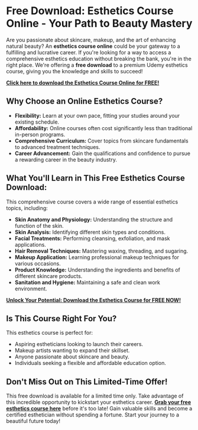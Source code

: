 # Free Download: Esthetics Course Online - Your Path to Beauty Mastery

Are you passionate about skincare, makeup, and the art of enhancing natural beauty? An **esthetics course online** could be your gateway to a fulfilling and lucrative career. If you're looking for a way to access a comprehensive esthetics education without breaking the bank, you're in the right place. We're offering a **free download** to a premium Udemy esthetics course, giving you the knowledge and skills to succeed!

[**Click here to download the Esthetics Course Online for FREE!**](https://udemywork.com/esthetics-course-online)

## Why Choose an Online Esthetics Course?

*   **Flexibility:** Learn at your own pace, fitting your studies around your existing schedule.
*   **Affordability:** Online courses often cost significantly less than traditional in-person programs.
*   **Comprehensive Curriculum:** Cover topics from skincare fundamentals to advanced treatment techniques.
*   **Career Advancement:** Gain the qualifications and confidence to pursue a rewarding career in the beauty industry.

## What You'll Learn in This Free Esthetics Course Download:

This comprehensive course covers a wide range of essential esthetics topics, including:

*   **Skin Anatomy and Physiology:** Understanding the structure and function of the skin.
*   **Skin Analysis:** Identifying different skin types and conditions.
*   **Facial Treatments:** Performing cleansing, exfoliation, and mask applications.
*   **Hair Removal Techniques:** Mastering waxing, threading, and sugaring.
*   **Makeup Application:** Learning professional makeup techniques for various occasions.
*   **Product Knowledge:** Understanding the ingredients and benefits of different skincare products.
*   **Sanitation and Hygiene:** Maintaining a safe and clean work environment.

[**Unlock Your Potential: Download the Esthetics Course for FREE NOW!**](https://udemywork.com/esthetics-course-online)

## Is This Course Right For You?

This esthetics course is perfect for:

*   Aspiring estheticians looking to launch their careers.
*   Makeup artists wanting to expand their skillset.
*   Anyone passionate about skincare and beauty.
*   Individuals seeking a flexible and affordable education option.

## Don't Miss Out on This Limited-Time Offer!

This free download is available for a limited time only. Take advantage of this incredible opportunity to kickstart your esthetics career. **[Grab your free esthetics course here](https://udemywork.com/esthetics-course-online)** before it's too late! Gain valuable skills and become a certified esthetician without spending a fortune. Start your journey to a beautiful future today!
